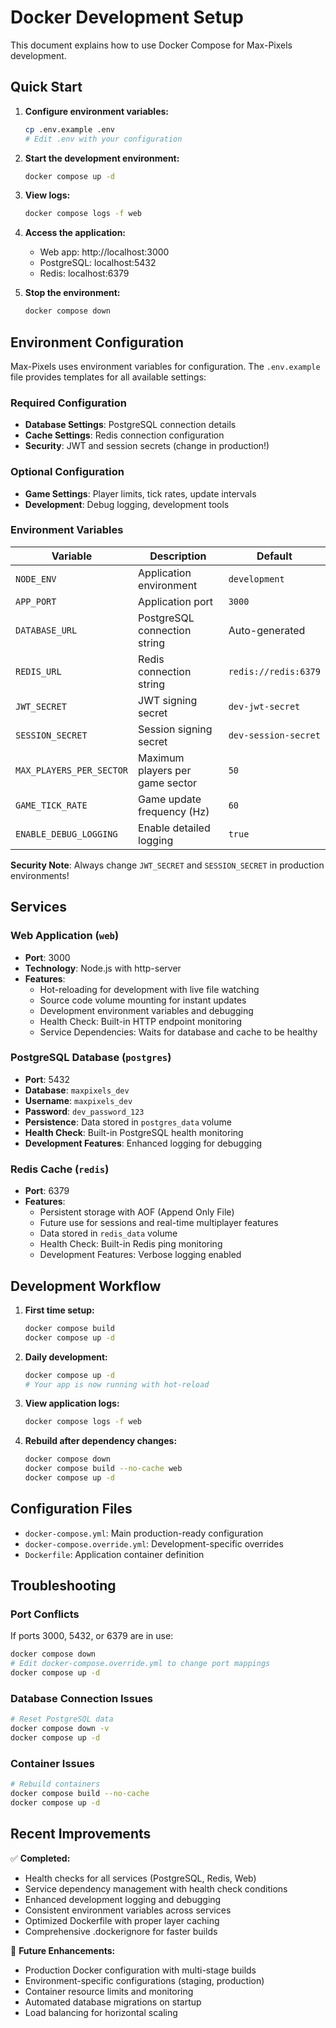 # Docker Development Setup

This document explains how to use Docker Compose for Max-Pixels development.

## Quick Start

1. **Configure environment variables:**
   ```bash
   cp .env.example .env
   # Edit .env with your configuration
   ```

2. **Start the development environment:**
   ```bash
   docker compose up -d
   ```

3. **View logs:**
   ```bash
   docker compose logs -f web
   ```

4. **Access the application:**
   - Web app: http://localhost:3000
   - PostgreSQL: localhost:5432
   - Redis: localhost:6379

5. **Stop the environment:**
   ```bash
   docker compose down
   ```

## Environment Configuration

Max-Pixels uses environment variables for configuration. The `.env.example` file provides templates for all available settings:

### Required Configuration
- **Database Settings**: PostgreSQL connection details
- **Cache Settings**: Redis connection configuration 
- **Security**: JWT and session secrets (change in production!)

### Optional Configuration
- **Game Settings**: Player limits, tick rates, update intervals
- **Development**: Debug logging, development tools

### Environment Variables

| Variable | Description | Default |
|----------|-------------|---------|
| `NODE_ENV` | Application environment | `development` |
| `APP_PORT` | Application port | `3000` |
| `DATABASE_URL` | PostgreSQL connection string | Auto-generated |
| `REDIS_URL` | Redis connection string | `redis://redis:6379` |
| `JWT_SECRET` | JWT signing secret | `dev-jwt-secret` |
| `SESSION_SECRET` | Session signing secret | `dev-session-secret` |
| `MAX_PLAYERS_PER_SECTOR` | Maximum players per game sector | `50` |
| `GAME_TICK_RATE` | Game update frequency (Hz) | `60` |
| `ENABLE_DEBUG_LOGGING` | Enable detailed logging | `true` |

**Security Note**: Always change `JWT_SECRET` and `SESSION_SECRET` in production environments!

## Services

### Web Application (`web`)
- **Port**: 3000
- **Technology**: Node.js with http-server
- **Features**: 
  - Hot-reloading for development with live file watching
  - Source code volume mounting for instant updates
  - Development environment variables and debugging
  - Health Check: Built-in HTTP endpoint monitoring
  - Service Dependencies: Waits for database and cache to be healthy

### PostgreSQL Database (`postgres`)
- **Port**: 5432
- **Database**: `maxpixels_dev`
- **Username**: `maxpixels_dev`
- **Password**: `dev_password_123`
- **Persistence**: Data stored in `postgres_data` volume
- **Health Check**: Built-in PostgreSQL health monitoring
- **Development Features**: Enhanced logging for debugging

### Redis Cache (`redis`)
- **Port**: 6379
- **Features**:
  - Persistent storage with AOF (Append Only File)
  - Future use for sessions and real-time multiplayer features
  - Data stored in `redis_data` volume
  - Health Check: Built-in Redis ping monitoring
  - Development Features: Verbose logging enabled

## Development Workflow

1. **First time setup:**
   ```bash
   docker compose build
   docker compose up -d
   ```

2. **Daily development:**
   ```bash
   docker compose up -d
   # Your app is now running with hot-reload
   ```

3. **View application logs:**
   ```bash
   docker compose logs -f web
   ```

4. **Rebuild after dependency changes:**
   ```bash
   docker compose down
   docker compose build --no-cache web
   docker compose up -d
   ```

## Configuration Files

- `docker-compose.yml`: Main production-ready configuration
- `docker-compose.override.yml`: Development-specific overrides
- `Dockerfile`: Application container definition

## Troubleshooting

### Port Conflicts
If ports 3000, 5432, or 6379 are in use:
```bash
docker compose down
# Edit docker-compose.override.yml to change port mappings
docker compose up -d
```

### Database Connection Issues
```bash
# Reset PostgreSQL data
docker compose down -v
docker compose up -d
```

### Container Issues
```bash
# Rebuild containers
docker compose build --no-cache
docker compose up -d
```

## Recent Improvements

✅ **Completed:**
- Health checks for all services (PostgreSQL, Redis, Web)
- Service dependency management with health check conditions
- Enhanced development logging and debugging
- Consistent environment variables across services
- Optimized Dockerfile with proper layer caching
- Comprehensive .dockerignore for faster builds

🔄 **Future Enhancements:**
- Production Docker configuration with multi-stage builds
- Environment-specific configurations (staging, production)
- Container resource limits and monitoring
- Automated database migrations on startup
- Load balancing for horizontal scaling